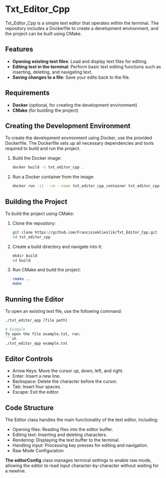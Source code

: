 # Txt_Editor_Cpp

Txt_Editor_Cpp is a simple text editor that operates within the terminal. The repository includes a Dockerfile to create a development environment, and the project can be built using CMake.

## Features

- **Opening existing text files**: Load and display text files for editing.
- **Editing text in the terminal**: Perform basic text editing functions such as inserting, deleting, and navigating text.
- **Saving changes to a file**: Save your edits back to the file.

## Requirements

- **Docker** (optional, for creating the development environment)
- **CMake** (for building the project)

## Creating the Development Environment

To create the development environment using Docker, use the provided Dockerfile. The Dockerfile sets up all necessary dependencies and tools required to build and run the project.

1. Build the Docker image:
    ```sh
    docker build -t txt_editor_cpp .
    ```

2. Run a Docker container from the image:
    ```sh
    docker run -it --rm --name txt_editor_cpp_container txt_editor_cpp
    ```

## Building the Project

To build the project using CMake:

1. Clone the repository:
    ```sh
    git clone https://github.com/FranciszekCieslik/Txt_Editor_Cpp.git
    cd txt_editor_cpp
    ```

2. Create a build directory and navigate into it:
    ```sh
    mkdir build
    cd build
    ```

3. Run CMake and build the project:
    ```sh
    cmake ..
    make
    ```

## Running the Editor

To open an existing text file, use the following command:

```sh
./txt_editor_app [file path]

# Example
To open the file example.txt, run:
```sh
./txt_editor_app example.txt
```

## Editor Controls
- Arrow Keys: Move the cursor up, down, left, and right.
- Enter: Insert a new line.
- Backspace: Delete the character before the cursor.
- Tab: Insert four spaces.
- Escape: Exit the editor.
## Code Structure

The Editor class handles the main functionality of the text editor, including:

- Opening files: Reading files into the editor buffer.
- Editing text: Inserting and deleting characters.
- Rendering: Displaying the text buffer to the terminal.
- Handling input: Processing key presses for editing and navigation.
- Raw Mode Configuration
  
**The editorConfig** class manages terminal settings to enable raw mode, allowing the editor to read input character-by-character without waiting for a newline.
